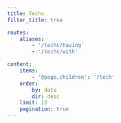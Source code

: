 ```yaml
---
title: Techs
filter_title: true

routes:
    aliases:
        - '/techs/having'
        - '/techs/with'

content:
    items: 
        - '@page.children': '/tech'
    order:
        by: date
        dir: desc
    limit: 12
    pagination: true
---
```

